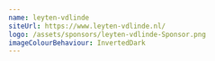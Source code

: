 ```yaml
---
name: leyten-vdlinde
siteUrl: https://www.leyten-vdlinde.nl/
logo: /assets/sponsors/leyten-vdlinde-Sponsor.png
imageColourBehaviour: InvertedDark
---
```

